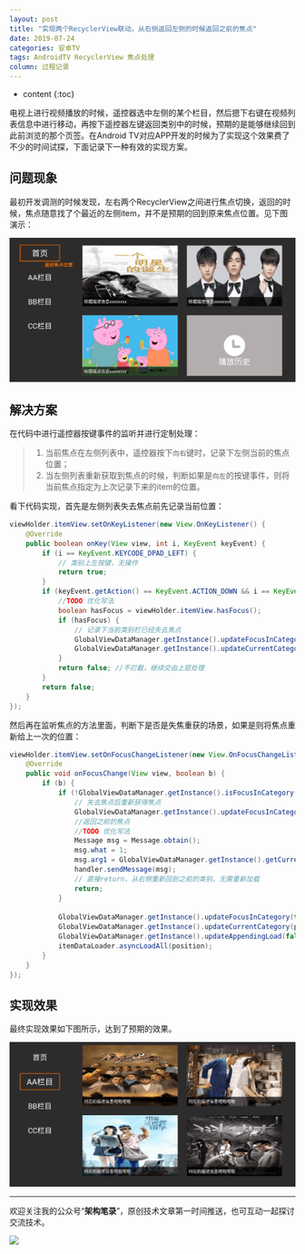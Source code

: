 ```yaml
---
layout: post
title: "实现两个RecyclerView联动，从右侧返回左侧的时候返回之前的焦点"
date: 2019-07-24
categories: 安卓TV
tags: AndroidTV RecyclerView 焦点处理
column: 过程记录
---
```


* content
{:toc}

电视上进行视频播放的时候，遥控器选中左侧的某个栏目，然后摁下右键在视频列表信息中进行移动，再按下遥控器左键返回类别中的时候，预期的是能够继续回到此前浏览的那个页签。在Android TV对应APP开发的时候为了实现这个效果费了不少的时间试探，下面记录下一种有效的实现方案。





## 问题现象

最初开发调测的时候发现，左右两个RecyclerView之间进行焦点切换，返回的时候，焦点随意找了个最近的左侧item，并不是预期的回到原来焦点位置。见下图演示：

![](/assets/post_pics/2019-07-24-focus%20in%20two%20recyclerview%20move.md/problem_pics6.gif)

## 解决方案

在代码中进行遥控器按键事件的监听并进行定制处理：

> 1. 当前焦点在左侧列表中，遥控器按下`向右`键时，记录下左侧当前的焦点位置；
> 2. 当左侧列表重新获取到焦点的时候，判断如果是`向左`的按键事件，则将当前焦点指定为上次记录下来的item的位置。

看下代码实现，首先是左侧列表失去焦点前先记录当前位置：

```java
viewHolder.itemView.setOnKeyListener(new View.OnKeyListener() {
    @Override
    public boolean onKey(View view, int i, KeyEvent keyEvent) {
        if (i == KeyEvent.KEYCODE_DPAD_LEFT) {
            // 类别上左按键，无操作
            return true;
        }
        if (keyEvent.getAction() == KeyEvent.ACTION_DOWN && i == KeyEvent.KEYCODE_DPAD_RIGHT) {
            //TODO 优化写法
            boolean hasFocus = viewHolder.itemView.hasFocus();
            if (hasFocus) {
                // 记录下当前类别栏已经失去焦点
                GlobalViewDataManager.getInstance().updateFocusInCategory(false);
                GlobalViewDataManager.getInstance().updateCurrentCategory(position);
            }
            return false; //不拦截，继续交由上层处理
        }
        return false;
    }
});
```

然后再在监听焦点的方法里面，判断下是否是失焦重获的场景，如果是则将焦点重新给上一次的位置：

```java
viewHolder.itemView.setOnFocusChangeListener(new View.OnFocusChangeListener() {
    @Override
    public void onFocusChange(View view, boolean b) {
        if (b) {
            if (!GlobalViewDataManager.getInstance().isFocusInCategory()) {
                // 失去焦点后重新获得焦点
                GlobalViewDataManager.getInstance().updateFocusInCategory(true);
                //返回之前的焦点
                //TODO 优化写法
                Message msg = Message.obtain();
                msg.what = 1;
                msg.arg1 = GlobalViewDataManager.getInstance().getCurrentCategory();
                handler.sendMessage(msg);
                // 直接return，从右侧重新回到之前的类别，无需重新加载
                return;
            }

            GlobalViewDataManager.getInstance().updateFocusInCategory(true);
            GlobalViewDataManager.getInstance().updateCurrentCategory(position);
            GlobalViewDataManager.getInstance().updateAppendingLoad(false);
            itemDataLoader.asyncLoadAll(position);
        }
    }
});
```

## 实现效果

最终实现效果如下图所示，达到了预期的效果。

![](/assets/post_pics/2019-07-24-focus%20in%20two%20recyclerview%20move.md/problem_pics8.gif)

---

欢迎关注我的公众号“**架构笔录**”，原创技术文章第一时间推送，也可互动一起探讨交流技术。

![](https://raw.githubusercontent.com/veezean/pic_assets/master/assets/comm_pics/contact/gongzhonghao.png)
